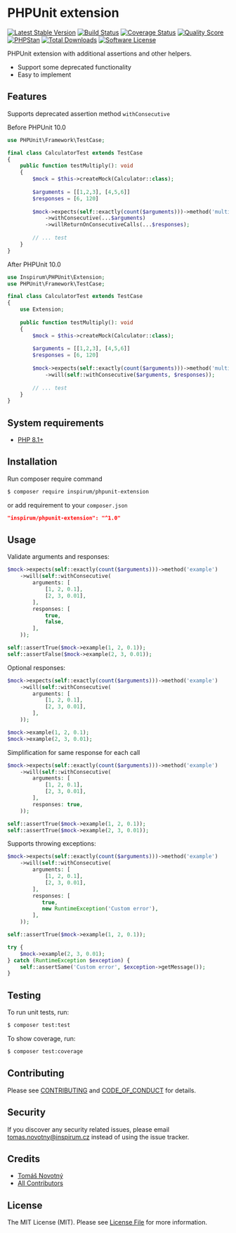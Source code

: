 # PHPUnit extension

[![Latest Stable Version][ico-packagist-stable]][link-packagist-stable]
[![Build Status][ico-workflow]][link-workflow]
[![Coverage Status][ico-scrutinizer]][link-scrutinizer]
[![Quality Score][ico-code-quality]][link-code-quality]
[![PHPStan][ico-phpstan]][link-phpstan]
[![Total Downloads][ico-packagist-download]][link-packagist-download]
[![Software License][ico-license]][link-licence]

PHPUnit extension with additional assertions and other helpers.

- Support some deprecated functionality
- Easy to implement

## Features

Supports deprecated assertion method `withConsecutive`

Before PHPUnit 10.0

```php
use PHPUnit\Framework\TestCase;

final class CalculatorTest extends TestCase
{
    public function testMultiply(): void
    {
        $mock = $this->createMock(Calculator::class);
        
        $arguments = [[1,2,3], [4,5,6]]
        $responses = [6, 120]
        
        $mock->expects(self::exactly(count($arguments)))->method('multiply')
            ->withConsecutive(...$arguments)
            ->willReturnOnConsecutiveCalls(...$responses);
            
        // ... test
    }
}
```

After PHPUnit 10.0

```php
use Inspirum\PHPUnit\Extension;
use PHPUnit\Framework\TestCase;

final class CalculatorTest extends TestCase
{
    use Extension;
    
    public function testMultiply(): void
    {
        $mock = $this->createMock(Calculator::class);
        
        $arguments = [[1,2,3], [4,5,6]]
        $responses = [6, 120]
        
        $mock->expects(self::exactly(count($arguments)))->method('multiply')
            ->will(self::withConsecutive($arguments, $responses));
            
        // ... test
    }
}
```


## System requirements

* [PHP 8.1+](http://php.net/releases/8_1_0.php)

## Installation

Run composer require command
```bash
$ composer require inspirum/phpunit-extension
```
or add requirement to your `composer.json`
```json
"inspirum/phpunit-extension": "^1.0"
```

## Usage

Validate arguments and responses:

```php
$mock->expects(self::exactly(count($arguments)))->method('example')
    ->will(self::withConsecutive(
        arguments: [
            [1, 2, 0.1],
            [2, 3, 0.01],
        ], 
        responses: [
            true,
            false,
        ],
    ));

self::assertTrue($mock->example(1, 2, 0.1));
self::assertFalse($mock->example(2, 3, 0.01));
```

Optional responses:

```php
$mock->expects(self::exactly(count($arguments)))->method('example')
    ->will(self::withConsecutive(
        arguments: [
            [1, 2, 0.1],
            [2, 3, 0.01],
        ], 
    ));

$mock->example(1, 2, 0.1);
$mock->example(2, 3, 0.01);
```

Simplification for same response for each call

```php
$mock->expects(self::exactly(count($arguments)))->method('example')
    ->will(self::withConsecutive(
        arguments: [
            [1, 2, 0.1],
            [2, 3, 0.01],
        ], 
        responses: true,
    ));

self::assertTrue($mock->example(1, 2, 0.1));
self::assertTrue($mock->example(2, 3, 0.01));
```

Supports throwing exceptions:

```php
$mock->expects(self::exactly(count($arguments)))->method('example')
    ->will(self::withConsecutive(
        arguments: [
            [1, 2, 0.1],
            [2, 3, 0.01],
        ], 
        responses: [
           true,
           new RuntimeException('Custom error'),
        ],
    ));

self::assertTrue($mock->example(1, 2, 0.1));

try {
    $mock->example(2, 3, 0.01);
} catch (RuntimeException $exception) {
    self::assertSame('Custom error', $exception->getMessage());
}
```

## Testing

To run unit tests, run:

```bash
$ composer test:test
```

To show coverage, run:

```bash
$ composer test:coverage
```


## Contributing

Please see [CONTRIBUTING][link-contributing] and [CODE_OF_CONDUCT][link-code-of-conduct] for details.


## Security

If you discover any security related issues, please email tomas.novotny@inspirum.cz instead of using the issue tracker.


## Credits

- [Tomáš Novotný](https://github.com/tomas-novotny)
- [All Contributors][link-contributors]


## License

The MIT License (MIT). Please see [License File][link-licence] for more information.


[ico-license]:              https://img.shields.io/github/license/inspirum/phpunit-extension.svg?style=flat-square&colorB=blue
[ico-workflow]:             https://img.shields.io/github/actions/workflow/status/inspirum/phpunit-extension/master.yml?branch=master&style=flat-square
[ico-scrutinizer]:          https://img.shields.io/scrutinizer/coverage/g/inspirum/phpunit-extension/master.svg?style=flat-square
[ico-code-quality]:         https://img.shields.io/scrutinizer/g/inspirum/phpunit-extension.svg?style=flat-square
[ico-packagist-stable]:     https://img.shields.io/packagist/v/inspirum/phpunit-extension.svg?style=flat-square&colorB=blue
[ico-packagist-download]:   https://img.shields.io/packagist/dt/inspirum/phpunit-extension.svg?style=flat-square&colorB=blue
[ico-phpstan]:              https://img.shields.io/badge/style-level%209-brightgreen.svg?style=flat-square&label=phpstan

[link-author]:              https://github.com/inspirum
[link-contributors]:        https://github.com/inspirum/phpunit-extension/contributors
[link-licence]:             ./LICENSE.md
[link-changelog]:           ./CHANGELOG.md
[link-contributing]:        ./docs/CONTRIBUTING.md
[link-code-of-conduct]:     ./docs/CODE_OF_CONDUCT.md
[link-workflow]:            https://github.com/inspirum/phpunit-extension/actions
[link-scrutinizer]:         https://scrutinizer-ci.com/g/inspirum/phpunit-extension/code-structure
[link-code-quality]:        https://scrutinizer-ci.com/g/inspirum/phpunit-extension
[link-packagist-stable]:    https://packagist.org/packages/inspirum/phpunit-extension
[link-packagist-download]:  https://packagist.org/packages/inspirum/phpunit-extension/stats
[link-phpstan]:             https://github.com/phpstan/phpstan
